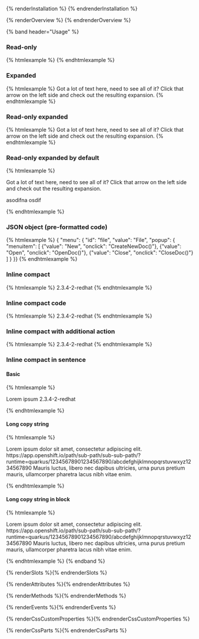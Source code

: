 {% renderInstallation %} {% endrenderInstallation %}

{% renderOverview %}
  <pf-clipboard-copy value="This is editable"></pf-clipboard-copy>
{% endrenderOverview %}

{% band header="Usage" %}
  ### Read-only
  {% htmlexample %}
  <pf-clipboard-copy readonly value="This is read-only"></pf-clipboard-copy>
  {% endhtmlexample %}

  ### Expanded
  {% htmlexample %}
  <pf-clipboard-copy expandable>
    Got a lot of text here, need to see all of it?
    Click that arrow on the left side and check out the resulting expansion.
  </pf-clipboard-copy>
  {% endhtmlexample %}

  ### Read-only expanded
  {% htmlexample %}
  <pf-clipboard-copy expandable readonly>
    Got a lot of text here, need to see all of it?
    Click that arrow on the left side and check out the resulting expansion.
  </pf-clipboard-copy>
  {% endhtmlexample %}

  ### Read-only expanded by default
  {% htmlexample %}
  <pf-clipboard-copy expandable readonly expanded>
    <p>Got a lot of text here, need to see all of it? Click that arrow on the left side and check out the resulting expansion.</p>
    <p>asodifna osdif</p>
  </pf-clipboard-copy>
  {% endhtmlexample %}

  ### JSON object (pre-formatted code)
  {% htmlexample %}
  <pf-clipboard-copy code expandable expanded>
    { "menu": {
      "id": "file",
      "value": "File",
      "popup": {
        "menuitem": [
          {"value": "New", "onclick": "CreateNewDoc()"},
          {"value": "Open", "onclick": "OpenDoc()"},
          {"value": "Close", "onclick": "CloseDoc()"}
        ]
      }
    }}
  </pf-clipboard-copy>
  {% endhtmlexample %}

  ### Inline compact
  {% htmlexample %}
  <pf-clipboard-copy inline compact>2.3.4-2-redhat</pf-clipboard-copy>
  {% endhtmlexample %}

  ### Inline compact code
  {% htmlexample %}
  <pf-clipboard-copy inline compact code>2.3.4-2-redhat</pf-clipboard-copy>
  {% endhtmlexample %}

  ### Inline compact with additional action
  {% htmlexample %}
  <pf-clipboard-copy inline compact>2.3.4-2-redhat
    <pf-button slot="actions" label="Action" plain variant="primary">
      <pf-icon icon="play"></pf-icon>
    </pf-button>
  </pf-clipboard-copy>
  {% endhtmlexample %}

  ### Inline compact in sentence
  #### Basic
  {% htmlexample %}
  <p>Lorem ipsum <pf-clipboard-copy inline compact>2.3.4-2-redhat</pf-clipboard-copy></p>
  {% endhtmlexample %}

  #### Long copy string
  {% htmlexample %}
  <p>Lorem ipsum dolor sit amet, consectetur adipiscing elit. <pf-clipboard-copy inline compact>https://app.openshift.io/path/sub-path/sub-sub-path/?runtime=quarkus/12345678901234567890/abcdefghijklmnopqrstuvwxyz1234567890</pf-clipboard-copy> 
  Mauris luctus, libero nec dapibus ultricies, urna purus pretium mauris, 
  ullamcorper pharetra lacus nibh vitae enim.</p>
  {% endhtmlexample %}

  #### Long copy string in block
  {% htmlexample %}
  <p>Lorem ipsum dolor sit amet, consectetur adipiscing elit.
    <pf-clipboard-copy compact block>https://app.openshift.io/path/sub-path/sub-sub-path/?runtime=quarkus/12345678901234567890/abcdefghijklmnopqrstuvwxyz1234567890</pf-clipboard-copy> 
    Mauris luctus, libero nec dapibus ultricies, urna purus pretium mauris, 
    ullamcorper pharetra lacus nibh vitae enim.
  </p>
  {% endhtmlexample %}
{% endband %}

{% renderSlots %}{% endrenderSlots %}

{% renderAttributes %}{% endrenderAttributes %}

{% renderMethods %}{% endrenderMethods %}

{% renderEvents %}{% endrenderEvents %}

{% renderCssCustomProperties %}{% endrenderCssCustomProperties %}

{% renderCssParts %}{% endrenderCssParts %}
